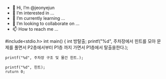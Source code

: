 - 👋 Hi, I’m @jeonyejun
- 👀 I’m interested in ...
- 🌱 I’m currently learning ...
- 💞️ I’m looking to collaborate on ...
- 📫 How to reach me ...

<!---
jeonyejun/jeonyejun is a ✨ special ✨ repository because its `README.md` (this file) appears on your GitHub profile.
You can click the Preview link to take a look at your changes.
--->

#include<stdio.h>
int main() {
	int 방탈출; 
	printf("%d", 주차장에서 힌트를 모아 문제를 풀면서 P2층에서부터 P1층 까지 가면서 P1층에서 탈출을한다.);
	
	printf("%d", 주차장 구조 및 물건 힌트.);
	
	printf("%d", 힌트);
	ruturn 0;
  
